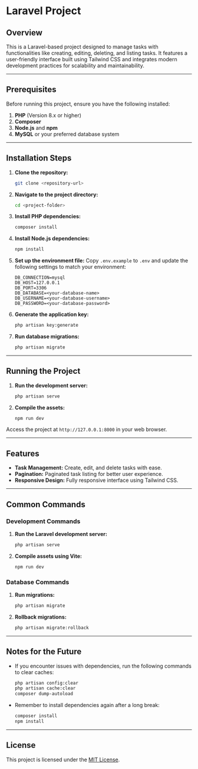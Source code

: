 # Laravel Project

## Overview
This is a Laravel-based project designed to manage tasks with functionalities like creating, editing, deleting, and listing tasks. It features a user-friendly interface built using Tailwind CSS and integrates modern development practices for scalability and maintainability.

---

## Prerequisites
Before running this project, ensure you have the following installed:

1. **PHP** (Version 8.x or higher)
2. **Composer**
3. **Node.js** and **npm**
4. **MySQL** or your preferred database system

---

## Installation Steps
1. **Clone the repository:**
   ```bash
   git clone <repository-url>
   ```

2. **Navigate to the project directory:**
   ```bash
   cd <project-folder>
   ```

3. **Install PHP dependencies:**
   ```bash
   composer install
   ```

4. **Install Node.js dependencies:**
   ```bash
   npm install
   ```

5. **Set up the environment file:**
   Copy `.env.example` to `.env` and update the following settings to match your environment:
   ```env
   DB_CONNECTION=mysql
   DB_HOST=127.0.0.1
   DB_PORT=3306
   DB_DATABASE=<your-database-name>
   DB_USERNAME=<your-database-username>
   DB_PASSWORD=<your-database-password>
   ```

6. **Generate the application key:**
   ```bash
   php artisan key:generate
   ```

7. **Run database migrations:**
   ```bash
   php artisan migrate
   ```

---

## Running the Project

1. **Run the development server:**
   ```bash
   php artisan serve
   ```
   
2. **Compile the assets:**
   ```bash
   npm run dev
   ```

Access the project at `http://127.0.0.1:8000` in your web browser.

---

## Features
- **Task Management:** Create, edit, and delete tasks with ease.
- **Pagination:** Paginated task listing for better user experience.
- **Responsive Design:** Fully responsive interface using Tailwind CSS.

---

## Common Commands
### Development Commands
1. **Run the Laravel development server:**
   ```bash
   php artisan serve
   ```

2. **Compile assets using Vite:**
   ```bash
   npm run dev
   ```

### Database Commands
1. **Run migrations:**
   ```bash
   php artisan migrate
   ```

2. **Rollback migrations:**
   ```bash
   php artisan migrate:rollback
   ```

---

## Notes for the Future
- If you encounter issues with dependencies, run the following commands to clear caches:
  ```bash
  php artisan config:clear
  php artisan cache:clear
  composer dump-autoload
  ```

- Remember to install dependencies again after a long break:
  ```bash
  composer install
  npm install
  ```

---

## License
This project is licensed under the [MIT License](https://opensource.org/licenses/MIT).
